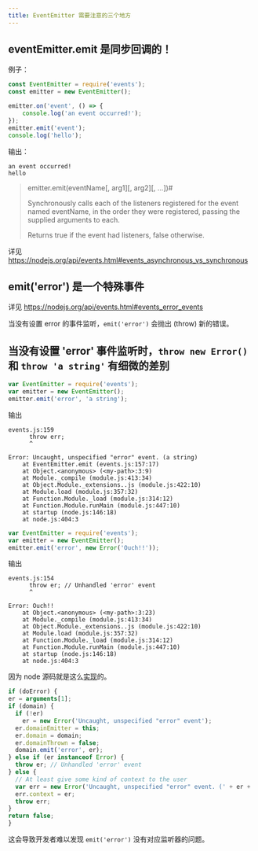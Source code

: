 ```yaml
---
title: EventEmitter 需要注意的三个地方
---
```


## eventEmitter.emit 是同步回调的！

例子：

```js
const EventEmitter = require('events');
const emitter = new EventEmitter();

emitter.on('event', () => {
    console.log('an event occurred!');
});
emitter.emit('event');
console.log('hello');
```

输出：

```
an event occurred!
hello
```

> emitter.emit(eventName[, arg1][, arg2][, ...])#
>
> Synchronously calls each of the listeners registered for the event named eventName, in the order they were registered, passing the supplied arguments to each.
>
> Returns true if the event had listeners, false otherwise.

详见 https://nodejs.org/api/events.html#events_asynchronous_vs_synchronous

## emit('error') 是一个特殊事件

详见 https://nodejs.org/api/events.html#events_error_events

当没有设置 error 的事件监听，`emit('error')` 会抛出 (throw) 新的错误。

## 当没有设置 'error' 事件监听时，`throw new Error()` 和 `throw 'a string'` 有细微的差别

```js
var EventEmitter = require('events');
var emitter = new EventEmitter();
emitter.emit('error', 'a string');
```

输出

```
events.js:159
      throw err;
      ^

Error: Uncaught, unspecified "error" event. (a string)
    at EventEmitter.emit (events.js:157:17)
    at Object.<anonymous> (<my-path>:3:9)
    at Module._compile (module.js:413:34)
    at Object.Module._extensions..js (module.js:422:10)
    at Module.load (module.js:357:32)
    at Function.Module._load (module.js:314:12)
    at Function.Module.runMain (module.js:447:10)
    at startup (node.js:146:18)
    at node.js:404:3
```

```js
var EventEmitter = require('events');
var emitter = new EventEmitter();
emitter.emit('error', new Error('Ouch!!'));
```

输出

```
events.js:154
      throw er; // Unhandled 'error' event
      ^

Error: Ouch!!
    at Object.<anonymous> (<my-path>:3:23)
    at Module._compile (module.js:413:34)
    at Object.Module._extensions..js (module.js:422:10)
    at Module.load (module.js:357:32)
    at Function.Module._load (module.js:314:12)
    at Function.Module.runMain (module.js:447:10)
    at startup (node.js:146:18)
    at node.js:404:3
```

因为 node 源码就是这么[实现](https://github.com/nodejs/node/blob/master/lib/events.js#L154)的。

```js
if (doError) {
er = arguments[1];
if (domain) {
  if (!er)
    er = new Error('Uncaught, unspecified "error" event');
  er.domainEmitter = this;
  er.domain = domain;
  er.domainThrown = false;
  domain.emit('error', er);
} else if (er instanceof Error) {
  throw er; // Unhandled 'error' event
} else {
  // At least give some kind of context to the user
  var err = new Error('Uncaught, unspecified "error" event. (' + er + ')');
  err.context = er;
  throw err;
}
return false;
}
```

这会导致开发者难以发现 `emit('error')` 没有对应监听器的问题。

